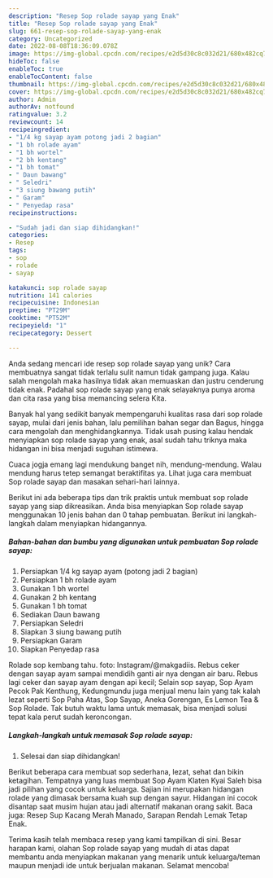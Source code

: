 ```yaml
---
description: "Resep Sop rolade sayap yang Enak"
title: "Resep Sop rolade sayap yang Enak"
slug: 661-resep-sop-rolade-sayap-yang-enak
category: Uncategorized
date: 2022-08-08T18:36:09.078Z
image: https://img-global.cpcdn.com/recipes/e2d5d30c8c032d21/680x482cq70/sop-rolade-sayap-foto-resep-utama.jpg
hideToc: false
enableToc: true
enableTocContent: false
thumbnail: https://img-global.cpcdn.com/recipes/e2d5d30c8c032d21/680x482cq70/sop-rolade-sayap-foto-resep-utama.jpg
cover: https://img-global.cpcdn.com/recipes/e2d5d30c8c032d21/680x482cq70/sop-rolade-sayap-foto-resep-utama.jpg
author: Admin
authorAv: notfound
ratingvalue: 3.2
reviewcount: 14
recipeingredient:
- "1/4 kg sayap ayam potong jadi 2 bagian"
- "1 bh rolade ayam"
- "1 bh wortel"
- "2 bh kentang"
- "1 bh tomat"
- " Daun bawang"
- " Seledri"
- "3 siung bawang putih"
- " Garam"
- " Penyedap rasa"
recipeinstructions:

- "Sudah jadi dan siap dihidangkan!"
categories:
- Resep
tags:
- sop
- rolade
- sayap

katakunci: sop rolade sayap 
nutrition: 141 calories
recipecuisine: Indonesian
preptime: "PT29M"
cooktime: "PT52M"
recipeyield: "1"
recipecategory: Dessert

---
```





Anda sedang mencari ide resep sop rolade sayap yang unik? Cara membuatnya sangat tidak terlalu sulit namun tidak gampang juga. Kalau salah mengolah maka hasilnya tidak akan memuaskan dan justru cenderung tidak enak. Padahal sop rolade sayap yang enak selayaknya punya aroma dan cita rasa yang bisa memancing selera Kita.





Banyak hal yang sedikit banyak mempengaruhi kualitas rasa dari sop rolade sayap, mulai dari jenis bahan, lalu pemilihan bahan segar dan Bagus, hingga cara mengolah dan menghidangkannya. Tidak usah pusing kalau hendak menyiapkan sop rolade sayap yang enak,      asal sudah tahu triknya maka hidangan ini bisa menjadi suguhan istimewa.














Cuaca jogja emang lagi mendukung banget nih, mendung-mendung. Walau mendung harus tetep semangat beraktifitas ya. Lihat juga cara membuat Sop rolade sayap dan masakan sehari-hari lainnya.






Berikut ini ada beberapa tips dan trik praktis untuk membuat sop rolade sayap yang siap dikreasikan. Anda bisa menyiapkan Sop rolade sayap menggunakan 10 jenis bahan dan 0 tahap pembuatan. Berikut ini langkah-langkah dalam menyiapkan hidangannya.

<!--inarticleads1-->

##### Bahan-bahan dan bumbu yang digunakan untuk pembuatan Sop rolade sayap:

1. Persiapkan 1/4 kg sayap ayam (potong jadi 2 bagian)
1. Persiapkan 1 bh rolade ayam
1. Gunakan 1 bh wortel
1. Gunakan 2 bh kentang
1. Gunakan 1 bh tomat
1. Sediakan  Daun bawang
1. Persiapkan  Seledri
1. Siapkan 3 siung bawang putih
1. Persiapkan  Garam
1. Siapkan  Penyedap rasa


Rolade sop kembang tahu. foto: Instagram/@makgadiis. Rebus ceker dengan sayap ayam sampai mendidih ganti air nya dengan air baru. Rebus lagi ceker dan sayap ayam dengan api kecil; Selain sop sayap, Sop Ayam Pecok Pak Kenthung, Kedungmundu juga menjual menu lain yang tak kalah lezat seperti Sop Paha Atas, Sop Sayap, Aneka Gorengan, Es Lemon Tea &amp; Sop Rolade. Tak butuh waktu lama untuk memasak, bisa menjadi solusi tepat kala perut sudah keroncongan. 

<!--inarticleads2-->

##### Langkah-langkah untuk memasak Sop rolade sayap:


1. Selesai dan siap dihidangkan!

Berikut beberapa cara membuat sop sederhana, lezat, sehat dan bikin ketagihan. Tempatnya yang luas membuat Sop Ayam Klaten Kyai Saleh bisa jadi pilihan yang cocok untuk keluarga. Sajian ini merupakan hidangan rolade yang dimasak bersama kuah sup dengan sayur. Hidangan ini cocok disantap saat musim hujan atau jadi alternatif makanan orang sakit. Baca juga: Resep Sup Kacang Merah Manado, Sarapan Rendah Lemak Tetap Enak. 

Terima kasih telah membaca resep yang kami tampilkan di sini. Besar harapan kami, olahan Sop rolade sayap yang mudah di atas dapat membantu anda menyiapkan makanan yang menarik untuk keluarga/teman maupun menjadi ide untuk berjualan makanan. Selamat mencoba!
